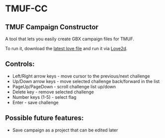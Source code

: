 # TMUF-CC
## TMUF Campaign Constructor
A tool that lets you easily create GBX campaign files for TMUF.  

To run it, download the [latest love file](https://github.com/GreffMASTER/tmuf-cc/releases/latest) and run it via [Love2d](https://love2d.org/).  

## Controls:
- Left/Right arrow keys - move cursor to the previous/next challenge
- Up/Down arrow keys - move selected challenge back/forward in the list
- PageUp/PageDown - scroll challenge list up/down
- Delete key - remove selected challenge
- Number keys (1-5) - select flag
- Enter - save challenge

## Possible future features:
- Save campaign as a project that can be edited later

